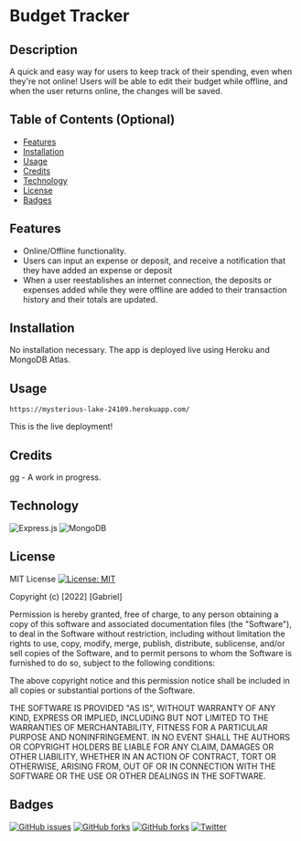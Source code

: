 # Budget Tracker

## Description

A quick and easy way for users to keep track of their spending, even when they're not online! Users will be able to edit their budget while offline, and when the user returns online, the changes will be saved.

## Table of Contents (Optional)

- [Features](#features)
- [Installation](#installation)
- [Usage](#usage)
- [Credits](#credits)
- [Technology](#technology)
- [License](#license)
- [Badges](#badges)

## Features

- Online/Offline functionality.
- Users can input an expense or deposit, and receive a notification that they have added an expense or deposit
- When a user reestablishes an internet connection, the deposits or expenses added while they were offline are added to their transaction history and their totals are updated.

## Installation

No installation necessary. The app is deployed live using Heroku and MongoDB Atlas.

## Usage

`https://mysterious-lake-24109.herokuapp.com/`

This is the live deployment!

## Credits

[gg](https://github.com/ggruiz7) - A work in progress.

## Technology

![Express.js](https://img.shields.io/badge/express.js-%23404d59.svg?style=for-the-badge&logo=express&logoColor=%2361DAFB)
![MongoDB](https://img.shields.io/badge/MongoDB-%234ea94b.svg?style=for-the-badge&logo=mongodb&logoColor=white)

## License

MIT License
[![License: MIT](https://img.shields.io/badge/License-MIT-yellow.svg)](https://opensource.org/licenses/MIT)

Copyright (c) [2022] [Gabriel]

Permission is hereby granted, free of charge, to any person obtaining a copy
of this software and associated documentation files (the "Software"), to deal
in the Software without restriction, including without limitation the rights
to use, copy, modify, merge, publish, distribute, sublicense, and/or sell
copies of the Software, and to permit persons to whom the Software is
furnished to do so, subject to the following conditions:

The above copyright notice and this permission notice shall be included in all
copies or substantial portions of the Software.

THE SOFTWARE IS PROVIDED "AS IS", WITHOUT WARRANTY OF ANY KIND, EXPRESS OR
IMPLIED, INCLUDING BUT NOT LIMITED TO THE WARRANTIES OF MERCHANTABILITY,
FITNESS FOR A PARTICULAR PURPOSE AND NONINFRINGEMENT. IN NO EVENT SHALL THE
AUTHORS OR COPYRIGHT HOLDERS BE LIABLE FOR ANY CLAIM, DAMAGES OR OTHER
LIABILITY, WHETHER IN AN ACTION OF CONTRACT, TORT OR OTHERWISE, ARISING FROM,
OUT OF OR IN CONNECTION WITH THE SOFTWARE OR THE USE OR OTHER DEALINGS IN THE
SOFTWARE.

## Badges

[![GitHub issues](https://img.shields.io/github/issues/ggruiz7/budget-tracker)](https://github.com/ggruiz7/budget-tracker/issues)
[![GitHub forks](https://img.shields.io/github/forks/ggruiz7/budget-tracker)](https://github.com/ggruiz7/budget-tracker/network)
[![GitHub forks](https://img.shields.io/github/forks/ggruiz7/budget-tracker)](https://github.com/ggruiz7/budget-tracker/network)
[![Twitter](https://img.shields.io/twitter/url?style=social)](https://twitter.com/intent/tweet?text=Wow:&url=https%3A%2F%2Fgithub.com%2Fggruiz7%2Fbudget-tracker)
